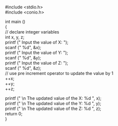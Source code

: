 #include <stdio.h>  
#include <conio.h>  

int main ()  
{  
 // declare integer variables  
int x, y, z;  
printf (" Input the value of X: ");  
scanf (" %d", &x);        
printf ("  Input the value of Y: ");  
scanf (" %d", &y);  
printf (" Input the value of Z: ");  
scanf (" %d", &z);  
// use pre increment operator to update the value by 1  
++x;  
++y;  
++z;  
  
printf (" \n The updated value of the X: %d ", x);  
printf (" \n The updated value of the Y: %d ", y);  
printf (" \n The updated value of the Z: %d ", z);   
return 0;  
}  
